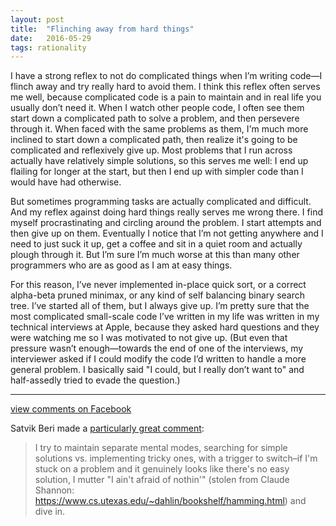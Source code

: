 ```yaml
---
layout: post
title:  "Flinching away from hard things"
date:   2016-05-29
tags: rationality
---
```


I have a strong reflex to not do complicated things when I’m writing code—I flinch away and try really hard to avoid them. I think this reflex often serves me well, because complicated code is a pain to maintain and in real life you usually don’t need it. When I watch other people code, I often see them start down a complicated path to solve a problem, and then persevere through it. When faced with the same problems as them, I'm much more inclined to start down a complicated path, then realize it's going to be complicated and reflexively give up. Most problems that I run across actually have relatively simple solutions, so this serves me well: I end up flailing for longer at the start, but then I end up with simpler code than I would have had otherwise.

But sometimes programming tasks are actually complicated and difficult. And my reflex against doing hard things really serves me wrong there. I find myself procrastinating and circling around the problem. I start attempts and then give up on them. Eventually I notice that I’m not getting anywhere and I need to just suck it up, get a coffee and sit in a quiet room and actually plough through it. But I’m sure I’m much worse at this than many other programmers who are as good as I am at easy things.

For this reason, I’ve never implemented in-place quick sort, or a correct alpha-beta pruned minimax, or any kind of self balancing binary search tree. I’ve started all of them, but I always give up. I’m pretty sure that the most complicated small-scale code I’ve written in my life was written in my technical interviews at Apple, because they asked hard questions and they were watching me so I was motivated to not give up. (But even that pressure wasn’t enough—towards the end of one of the interviews, my interviewer asked if I could modify the code I’d written to handle a more general problem. I basically said "I could, but I really don’t want to" and half-assedly tried to evade the question.)

--------

[view comments on Facebook](https://www.facebook.com/bshlgrs/posts/10207724688649954)

Satvik Beri made a [particularly great comment](https://www.facebook.com/bshlgrs/posts/10207748156956647?comment_id=10207748263919321&comment_tracking=%7B%22tn%22%3A%22R0%22%7D):

>  I try to maintain separate mental modes, searching for simple solutions vs. implementing tricky ones, with a trigger to switch–if I'm stuck on a problem and it genuinely looks like there's no easy solution, I mutter "I ain't afraid of nothin'" (stolen from Claude Shannon: https://www.cs.utexas.edu/~dahlin/bookshelf/hamming.html) and dive in.
